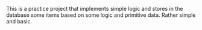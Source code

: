 This is a practice project that implements simple logic and stores in the database some items based on some logic and primitive data. Rather simple and basic.